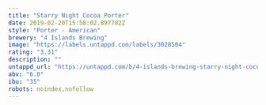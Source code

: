 ```yaml
---
title: "Starry Night Cocoa Porter"
date: 2019-02-20T15:58:02.897782Z
style: "Porter - American"
brewery: "4 Islands Brewing"
image: "https://labels.untappd.com/labels/3028504"
rating: "3.31"
description: ""
untappd_url: "https://untappd.com/b/4-islands-brewing-starry-night-cocoa-porter/3028504"
abv: "6.0"
ibu: "35"
robots: noindex,nofollow
---
```

